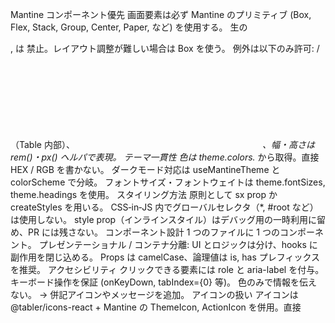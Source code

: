 Mantine コンポーネント優先
画面要素は必ず Mantine のプリミティブ (Box, Flex, Stack, Group, Center, Paper, など) を使用する。
生の <div>, <span> は 禁止。レイアウト調整が難しい場合は Box を使う。
例外は以下のみ許可: <thead> / <tbody>（Table 内部）、<svg>（アイコン用）、アクセシビリティに必要なネイティブ要素。
宣言的レイアウト
行方向は Flex, 列方向は Stack or Grid を使用し、margin や padding のハードコード禁止。
余白は theme.spacing.*、幅・高さは rem()・px() ヘルパで表現。
テーマ一貫性
色は theme.colors.* から取得。直接 HEX / RGB を書かない。
ダークモード対応は useMantineTheme と colorScheme で分岐。
フォントサイズ・フォントウェイトは theme.fontSizes, theme.headings を使用。
スタイリング方法
原則として sx prop か createStyles を用いる。
CSS‑in‑JS 内でグローバルセレクタ（*, #root など）は使用しない。
style prop（インラインスタイル）はデバッグ用の一時利用に留め、PR には残さない。
コンポーネント設計
1 つのファイルに 1 つのコンポーネント。
プレゼンテーショナル / コンテナ分離: UI とロジックは分け、hooks に副作用を閉じ込める。
Props は camelCase、論理値は is, has プレフィックスを推奨。
アクセシビリティ
クリックできる要素には role と aria-label を付与。
キーボード操作を保証 (onKeyDown, tabIndex={0} 等)。
色のみで情報を伝えない。<Text color="red.6"> → 併記アイコンやメッセージを追加。
アイコンの扱い
アイコンは @tabler/icons-react + Mantine の ThemeIcon, ActionIcon を併用。直接 <svg> をコピペしない。
サイズは rem() で可変に。
レスポンシブ
Breakpoints は theme.fn.smallerThan('md') などのヘルパで。
複雑なレスポンシブは use-media-query フックより @mantine/core の Breakpoint ユーティリティを優先。
